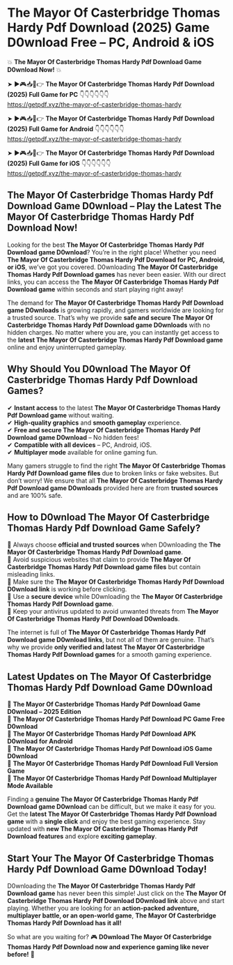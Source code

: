 # The Mayor Of Casterbridge Thomas Hardy Pdf Download (2025) Game D0wnload Free – PC, Android & iOS

💥 **The Mayor Of Casterbridge Thomas Hardy Pdf Download Game D0wnload Now!** 💥  

➤ ►🎮📥📱👉 **The Mayor Of Casterbridge Thomas Hardy Pdf Download (2025) Full Game for PC** 👇👇👇👇👇👇  
https://getpdf.xyz/the-mayor-of-casterbridge-thomas-hardy  

➤ ►🎮📥📱👉 **The Mayor Of Casterbridge Thomas Hardy Pdf Download (2025) Full Game for Android** 👇👇👇👇👇👇  
https://getpdf.xyz/the-mayor-of-casterbridge-thomas-hardy  

➤ ►🎮📥📱👉 **The Mayor Of Casterbridge Thomas Hardy Pdf Download (2025) Full Game for iOS** 👇👇👇👇👇👇  
https://getpdf.xyz/the-mayor-of-casterbridge-thomas-hardy  

## The Mayor Of Casterbridge Thomas Hardy Pdf Download Game D0wnload – Play the Latest The Mayor Of Casterbridge Thomas Hardy Pdf Download Now!

Looking for the best **The Mayor Of Casterbridge Thomas Hardy Pdf Download game D0wnload**? You’re in the right place! Whether you need **The Mayor Of Casterbridge Thomas Hardy Pdf Download for PC, Android, or iOS**, we’ve got you covered. D0wnloading **The Mayor Of Casterbridge Thomas Hardy Pdf Download games** has never been easier. With our direct links, you can access the **The Mayor Of Casterbridge Thomas Hardy Pdf Download game** within seconds and start playing right away!  

The demand for **The Mayor Of Casterbridge Thomas Hardy Pdf Download game D0wnloads** is growing rapidly, and gamers worldwide are looking for a trusted source. That’s why we provide **safe and secure The Mayor Of Casterbridge Thomas Hardy Pdf Download game D0wnloads** with no hidden charges. No matter where you are, you can instantly get access to the **latest The Mayor Of Casterbridge Thomas Hardy Pdf Download game** online and enjoy uninterrupted gameplay.  

## **Why Should You D0wnload The Mayor Of Casterbridge Thomas Hardy Pdf Download Games?**  

✔ **Instant access** to the latest **The Mayor Of Casterbridge Thomas Hardy Pdf Download game** without waiting.  
✔ **High-quality graphics** and **smooth gameplay** experience.  
✔ **Free and secure The Mayor Of Casterbridge Thomas Hardy Pdf Download game D0wnload** – No hidden fees!  
✔ **Compatible with all devices** – PC, Android, iOS.  
✔ **Multiplayer mode** available for online gaming fun.  

Many gamers struggle to find the right **The Mayor Of Casterbridge Thomas Hardy Pdf Download game files** due to broken links or fake websites. But don’t worry! We ensure that all **The Mayor Of Casterbridge Thomas Hardy Pdf Download game D0wnloads** provided here are from **trusted sources** and are 100% safe.  

## **How to D0wnload The Mayor Of Casterbridge Thomas Hardy Pdf Download Game Safely?**  

📌 Always choose **official and trusted sources** when D0wnloading the **The Mayor Of Casterbridge Thomas Hardy Pdf Download game**.  
📌 Avoid suspicious websites that claim to provide **The Mayor Of Casterbridge Thomas Hardy Pdf Download game files** but contain misleading links.  
📌 Make sure the **The Mayor Of Casterbridge Thomas Hardy Pdf Download D0wnload link** is working before clicking.  
📌 Use a **secure device** while D0wnloading the **The Mayor Of Casterbridge Thomas Hardy Pdf Download game**.  
📌 Keep your antivirus updated to avoid unwanted threats from **The Mayor Of Casterbridge Thomas Hardy Pdf Download D0wnloads**.  

The internet is full of **The Mayor Of Casterbridge Thomas Hardy Pdf Download game D0wnload links**, but not all of them are genuine. That’s why we provide **only verified and latest The Mayor Of Casterbridge Thomas Hardy Pdf Download games** for a smooth gaming experience.  

## **Latest Updates on The Mayor Of Casterbridge Thomas Hardy Pdf Download Game D0wnload**  

🔹 **The Mayor Of Casterbridge Thomas Hardy Pdf Download Game D0wnload – 2025 Edition**  
🔹 **The Mayor Of Casterbridge Thomas Hardy Pdf Download PC Game Free D0wnload**  
🔹 **The Mayor Of Casterbridge Thomas Hardy Pdf Download APK D0wnload for Android**  
🔹 **The Mayor Of Casterbridge Thomas Hardy Pdf Download iOS Game D0wnload**  
🔹 **The Mayor Of Casterbridge Thomas Hardy Pdf Download Full Version Game**  
🔹 **The Mayor Of Casterbridge Thomas Hardy Pdf Download Multiplayer Mode Available**  

Finding a **genuine The Mayor Of Casterbridge Thomas Hardy Pdf Download game D0wnload** can be difficult, but we make it easy for you. Get the **latest The Mayor Of Casterbridge Thomas Hardy Pdf Download game** with a **single click** and enjoy the best gaming experience. Stay updated with **new The Mayor Of Casterbridge Thomas Hardy Pdf Download features** and explore **exciting gameplay**.  

## **Start Your The Mayor Of Casterbridge Thomas Hardy Pdf Download Game D0wnload Today!**  

D0wnloading the **The Mayor Of Casterbridge Thomas Hardy Pdf Download game** has never been this simple! Just click on the **The Mayor Of Casterbridge Thomas Hardy Pdf Download D0wnload link** above and start playing. Whether you are looking for an **action-packed adventure, multiplayer battle, or an open-world game**, **The Mayor Of Casterbridge Thomas Hardy Pdf Download has it all!**  

So what are you waiting for? 🎮 **D0wnload The Mayor Of Casterbridge Thomas Hardy Pdf Download now and experience gaming like never before!** 🚀  